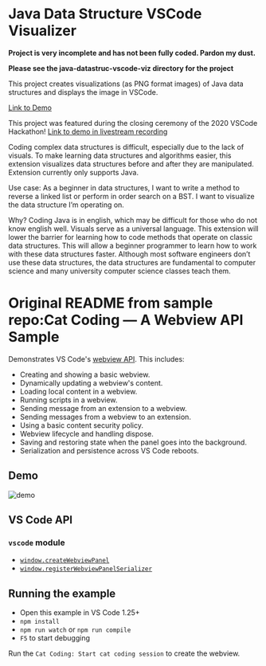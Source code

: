 # Java Data Structure VSCode Visualizer
**Project is very incomplete and has not been fully coded. Pardon my dust.**

**Please see the java-datastruc-vscode-viz directory for the project**

This project creates visualizations (as PNG format images) of Java data structures and displays the image in VSCode.

[Link to Demo](https://youtu.be/eI3o2CyS2ug)

This project was featured during the closing ceremony of the 2020 VSCode Hackathon! [Link to demo in livestream recording](https://www.youtube.com/watch?v=qknbai1Dntc&t=3398s)

Coding complex data structures is difficult, especially due to the lack of visuals. To make learning data structures and algorithms easier, this extension visualizes data structures before and after they are manipulated. Extension currently only supports Java.

Use case: As a beginner in data structures, I want to write a method to reverse a linked list or perform in order search on a BST. I want to visualize the data structure I’m operating on.

Why? Coding Java is in english, which may be difficult for those who do not know english well. Visuals serve as a universal language. This extension will lower the barrier for learning how to code methods that operate on classic data structures. This will allow a beginner programmer to learn how to work with these data structures faster. Although most software engineers don’t use these data structures, the data structures are fundamental to computer science and many university computer science classes teach them.


# Original README from sample repo:Cat Coding — A Webview API Sample

Demonstrates VS Code's [webview API](https://code.visualstudio.com/api/extension-guides/webview). This includes:

- Creating and showing a basic webview.
- Dynamically updating a webview's content.
- Loading local content in a webview.
- Running scripts in a webview.
- Sending message from an extension to a webview.
- Sending messages from a webview to an extension.
- Using a basic content security policy.
- Webview lifecycle and handling dispose.
- Saving and restoring state when the panel goes into the background.
- Serialization and persistence across VS Code reboots.

## Demo

![demo](demo.gif)

## VS Code API

### `vscode` module

- [`window.createWebviewPanel`](https://code.visualstudio.com/api/references/vscode-api#window.createWebviewPanel)
- [`window.registerWebviewPanelSerializer`](https://code.visualstudio.com/api/references/vscode-api#window.registerWebviewPanelSerializer)

## Running the example

- Open this example in VS Code 1.25+
- `npm install`
- `npm run watch` or `npm run compile`
- `F5` to start debugging

Run the `Cat Coding: Start cat coding session` to create the webview.
